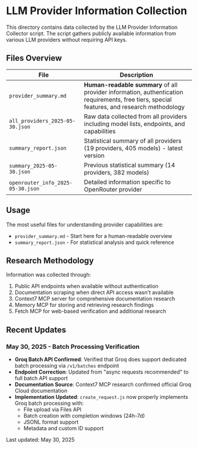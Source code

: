 # LLM Provider Information Collection

This directory contains data collected by the LLM Provider Information Collector script. The script gathers publicly available information from various LLM providers without requiring API keys.

## Files Overview

| File | Description |
|------|-------------|
| `provider_summary.md` | **Human-readable summary** of all provider information, authentication requirements, free tiers, special features, and research methodology |
| `all_providers_2025-05-30.json` | Raw data collected from all providers including model lists, endpoints, and capabilities |
| `summary_report.json` | Statistical summary of all providers (19 providers, 405 models) - latest version |
| `summary_2025-05-30.json` | Previous statistical summary (14 providers, 382 models) |
| `openrouter_info_2025-05-30.json` | Detailed information specific to OpenRouter provider |

## Usage

The most useful files for understanding provider capabilities are:

- `provider_summary.md` - Start here for a human-readable overview
- `summary_report.json` - For statistical analysis and quick reference

## Research Methodology

Information was collected through:
1. Public API endpoints when available without authentication
2. Documentation scraping when direct API access wasn't available
3. Context7 MCP server for comprehensive documentation research
4. Memory MCP for storing and retrieving research findings
5. Fetch MCP for web-based verification and additional research

## Recent Updates

### May 30, 2025 - Batch Processing Verification
- **Groq Batch API Confirmed**: Verified that Groq does support dedicated batch processing via `/v1/batches` endpoint
- **Endpoint Correction**: Updated from "async requests recommended" to full batch API support
- **Documentation Source**: Context7 MCP research confirmed official Groq Cloud documentation
- **Implementation Updated**: `create_request.js` now properly implements Groq batch processing with:
  - File upload via Files API
  - Batch creation with completion windows (24h-7d)
  - JSONL format support
  - Metadata and custom ID support

Last updated: May 30, 2025
